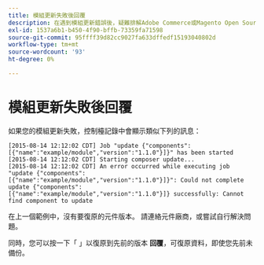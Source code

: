 ```yaml
---
title: 模組更新失敗後回覆
description: 在遇到模組更新錯誤後，疑難排解Adobe Commerce或Magento Open Source升級。
exl-id: 1537a6b1-b450-4f90-bffb-73359fa71598
source-git-commit: 95ffff39d82cc9027fa633dffedf15193040802d
workflow-type: tm+mt
source-wordcount: '93'
ht-degree: 0%

---
```


# 模組更新失敗後回覆

如果您的模組更新失敗，控制檯記錄中會顯示類似下列的訊息：

```terminal
[2015-08-14 12:12:02 CDT] Job "update {"components":[{"name":"example/module","version":"1.1.0"}]}" has been started
[2015-08-14 12:12:02 CDT] Starting composer update...
[2015-08-14 12:12:02 CDT] An error occurred while executing job "update {"components":
[{"name":"example/module","version":"1.1.0"}]}": Could not complete update {"components":
[{"name":"example/module","version":"1.1.0"}]} successfully: Cannot find component to update
```

在上一個範例中，沒有要復原的元件版本。 請連絡元件廠商，或嘗試自行解決問題。

同時，您可以按一下「 」以復原到先前的版本 **回覆**，可復原資料，即使您先前未備份。
